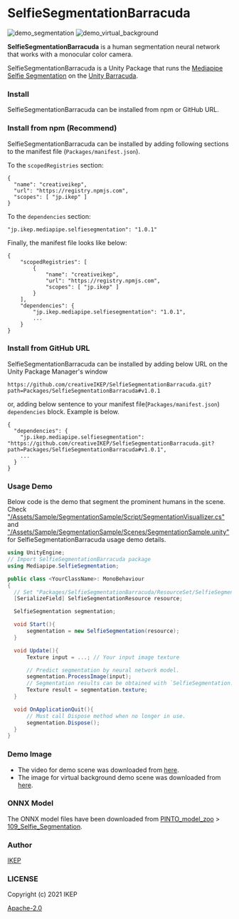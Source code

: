 # SelfieSegmentationBarracuda
![demo_segmentation](/screenshot/demo_segmentation.gif)
![demo_virtual_background](/screenshot/demo_virtual_background.gif)

**SelfieSegmentationBarracuda** is a human segmentation neural network that works with a monocular color camera.

SelfieSegmentationBarracuda is a Unity Package that runs the [Mediapipe Selfie Segmentation](https://google.github.io/mediapipe/solutions/selfie_segmentation) on the [Unity Barracuda](https://docs.unity3d.com/Packages/com.unity.barracuda@latest).

### Install
SelfieSegmentationBarracuda can be installed from npm or GitHub URL.

### Install from npm (Recommend)
SelfieSegmentationBarracuda can be installed by adding following sections to the manifest file (`Packages/manifest.json`).

To the `scopedRegistries` section:
```
{
  "name": "creativeikep",
  "url": "https://registry.npmjs.com",
  "scopes": [ "jp.ikep" ]
}
```
To the `dependencies` section:
```
"jp.ikep.mediapipe.selfiesegmentation": "1.0.1"
```
Finally, the manifest file looks like below:
```
{
    "scopedRegistries": [
        {
            "name": "creativeikep",
            "url": "https://registry.npmjs.com",
            "scopes": [ "jp.ikep" ]
        }
    ],
    "dependencies": {
        "jp.ikep.mediapipe.selfiesegmentation": "1.0.1",
        ...
    }
}
```

### Install from GitHub URL
SelfieSegmentationBarracuda can be installed by adding below URL on the Unity Package Manager's window
```
https://github.com/creativeIKEP/SelfieSegmentationBarracuda.git?path=Packages/SelfieSegmentationBarracuda#v1.0.1
```
or, adding below sentence to your manifest file(`Packages/manifest.json`) `dependencies` block. Example is below.
```
{
  "dependencies": {
    "jp.ikep.mediapipe.selfiesegmentation": "https://github.com/creativeIKEP/SelfieSegmentationBarracuda.git?path=Packages/SelfieSegmentationBarracuda#v1.0.1",
    ...
  }
}

```

### Usage Demo
Below code is the demo that segment the prominent humans in the scene.
Check ["/Assets/Sample/SegmentationSample/Script/SegmentationVisuallizer.cs"](https://github.com/creativeIKEP/SelfieSegmentationBarracuda/blob/main/Assets/Sample/SegmentationSample/Script/SegmentationVisuallizer.cs) and ["/Assets/Sample/SegmentationSample/Scenes/SegmentationSample.unity"](https://github.com/creativeIKEP/SelfieSegmentationBarracuda/blob/main/Assets/Sample/SegmentationSample/Scenes/SegmentationSample.unity) for SelfieSegmentationBarracuda usage demo details.

```cs
using UnityEngine;
// Import SelfieSegmentationBarracuda package
using Mediapipe.SelfieSegmentation;

public class <YourClassName>: MonoBehaviour
{
  // Set "Packages/SelfieSegmentationBarracuda/ResourceSet/SelfieSegmentationResource.asset" on the Unity Editor.
  [SerializeField] SelfieSegmentationResource resource;

  SelfieSegmentation segmentation;

  void Start(){
      segmentation = new SelfieSegmentation(resource);
  }

  void Update(){
      Texture input = ...; // Your input image texture

      // Predict segmentation by neural network model.
      segmentation.ProcessImage(input);
      // Segmentation results can be obtained with `SelfieSegmentation.texture`.
      Texture result = segmentation.texture;
  }

  void OnApplicationQuit(){
      // Must call Dispose method when no longer in use.
      segmentation.Dispose();
  }
}
```

### Demo Image
- The video for demo scene was downloaded from [here](https://www.pexels.com/ja-jp/photo/7261928/).
- The image for virtual background demo scene was downloaded from [here](https://pixabay.com/images/id-5637906/).

### ONNX Model
The ONNX model files have been downloaded from [PINTO_model_zoo](https://github.com/PINTO0309/PINTO_model_zoo) > [109_Selfie_Segmentation](https://github.com/PINTO0309/PINTO_model_zoo/tree/main/109_Selfie_Segmentation).

### Author
[IKEP](https://ikep.jp)

### LICENSE
Copyright (c) 2021 IKEP

[Apache-2.0](/LICENSE.md)
